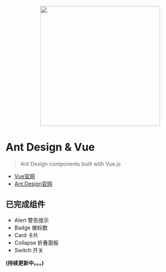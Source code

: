 <p align="center">
  <a href="http://ant.design">
    <img width="320" src="https://t.alipayobjects.com/images/rmsweb/T1B9hfXcdvXXXXXXXX.svg">
  </a>
</p>

# Ant Design & Vue

> Ant Design components built with Vue.js

- [Vue官网](http://vuejs.org/)
- [Ant.Design官网](http://ant.design/)

## 已完成组件

- Alert 警告提示
- Badge 徽标数
- Card 卡片
- Collapse 折叠面板
- Switch 开关

**(持续更新中。。。)**
